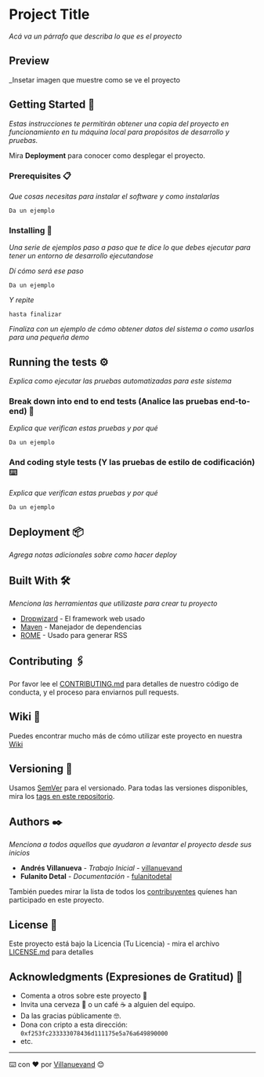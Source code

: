 # Project Title

_Acá va un párrafo que describa lo que es el proyecto_

## Preview

_Insetar imagen que muestre como se ve el proyecto

## Getting Started 🚀

_Estas instrucciones te permitirán obtener una copia del proyecto en funcionamiento en tu máquina local para propósitos de desarrollo y pruebas._

Mira **Deployment** para conocer como desplegar el proyecto.


### Prerequisites 📋

_Que cosas necesitas para instalar el software y como instalarlas_

```
Da un ejemplo
```

### Installing 🔧

_Una serie de ejemplos paso a paso que te dice lo que debes ejecutar para tener un entorno de desarrollo ejecutandose_

_Dí cómo será ese paso_

```
Da un ejemplo
```

_Y repite_

```
hasta finalizar
```

_Finaliza con un ejemplo de cómo obtener datos del sistema o como usarlos para una pequeña demo_

## Running the tests ⚙️

_Explica como ejecutar las pruebas automatizadas para este sistema_

### Break down into end to end tests (Analice las pruebas end-to-end) 🔩

_Explica que verifican estas pruebas y por qué_

```
Da un ejemplo
```

### And coding style tests (Y las pruebas de estilo de codificación) ⌨️

_Explica que verifican estas pruebas y por qué_

```
Da un ejemplo
```

## Deployment 📦

_Agrega notas adicionales sobre como hacer deploy_

## Built With 🛠️

_Menciona las herramientas que utilizaste para crear tu proyecto_

* [Dropwizard](http://www.dropwizard.io/1.0.2/docs/) - El framework web usado
* [Maven](https://maven.apache.org/) - Manejador de dependencias
* [ROME](https://rometools.github.io/rome/) - Usado para generar RSS

## Contributing 🖇️

Por favor lee el [CONTRIBUTING.md](https://gist.github.com/villanuevand/xxxxxx) para detalles de nuestro código de conducta, y el proceso para enviarnos pull requests.

## Wiki 📖

Puedes encontrar mucho más de cómo utilizar este proyecto en nuestra [Wiki](https://github.com/tu/proyecto/wiki)

## Versioning 📌

Usamos [SemVer](http://semver.org/) para el versionado. Para todas las versiones disponibles, mira los [tags en este repositorio](https://github.com/tu/proyecto/tags).

## Authors ✒️

_Menciona a todos aquellos que ayudaron a levantar el proyecto desde sus inicios_

* **Andrés Villanueva** - *Trabajo Inicial* - [villanuevand](https://github.com/villanuevand)
* **Fulanito Detal** - *Documentación* - [fulanitodetal](#fulanito-de-tal)

También puedes mirar la lista de todos los [contribuyentes](https://github.com/your/project/contributors) quíenes han participado en este proyecto. 

## License 📄

Este proyecto está bajo la Licencia (Tu Licencia) - mira el archivo [LICENSE.md](LICENSE.md) para detalles

## Acknowledgments (Expresiones de Gratitud) 🎁

* Comenta a otros sobre este proyecto 📢
* Invita una cerveza 🍺 o un café ☕ a alguien del equipo. 
* Da las gracias públicamente 🤓.
* Dona con cripto a esta dirección: `0xf253fc233333078436d111175e5a76a649890000`
* etc.



---
⌨️ con ❤️ por [Villanuevand](https://github.com/Villanuevand) 😊
